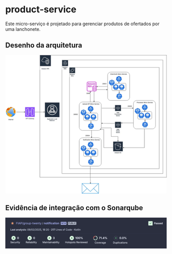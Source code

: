 # product-service

Este micro-serviço é projetado para gerenciar produtos de ofertados por uma lanchonete.

## Desenho da arquitetura

<img src="/arquitetura.webp">

## Evidência de integração com o Sonarqube
<img src="/sonarqube-notification.png">